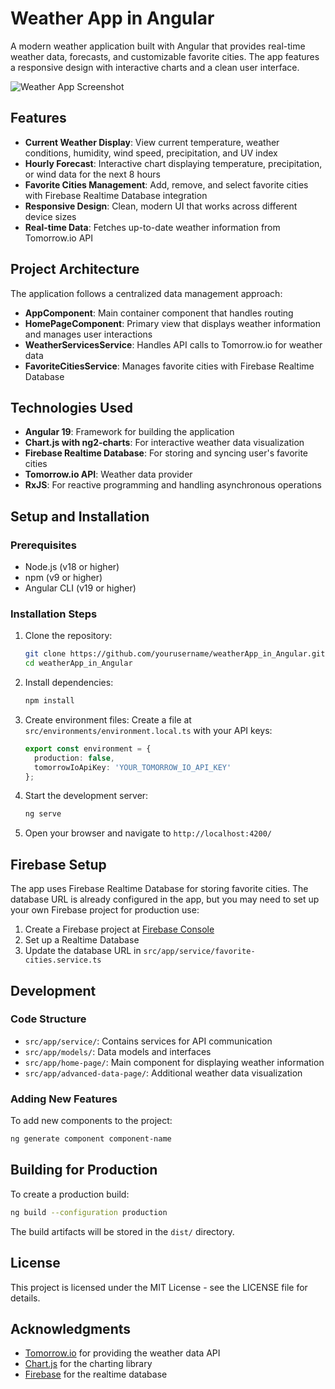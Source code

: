 # Weather App in Angular

A modern weather application built with Angular that provides real-time weather data, forecasts, and customizable favorite cities. The app features a responsive design with interactive charts and a clean user interface.

![Weather App Screenshot](screenshot.png)

## Features

- **Current Weather Display**: View current temperature, weather conditions, humidity, wind speed, precipitation, and UV index
- **Hourly Forecast**: Interactive chart displaying temperature, precipitation, or wind data for the next 8 hours
- **Favorite Cities Management**: Add, remove, and select favorite cities with Firebase Realtime Database integration
- **Responsive Design**: Clean, modern UI that works across different device sizes
- **Real-time Data**: Fetches up-to-date weather information from Tomorrow.io API

## Project Architecture

The application follows a centralized data management approach:

- **AppComponent**: Main container component that handles routing
- **HomePageComponent**: Primary view that displays weather information and manages user interactions
- **WeatherServicesService**: Handles API calls to Tomorrow.io for weather data
- **FavoriteCitiesService**: Manages favorite cities with Firebase Realtime Database

## Technologies Used

- **Angular 19**: Framework for building the application
- **Chart.js with ng2-charts**: For interactive weather data visualization
- **Firebase Realtime Database**: For storing and syncing user's favorite cities
- **Tomorrow.io API**: Weather data provider
- **RxJS**: For reactive programming and handling asynchronous operations

## Setup and Installation

### Prerequisites

- Node.js (v18 or higher)
- npm (v9 or higher)
- Angular CLI (v19 or higher)

### Installation Steps

1. Clone the repository:
   ```bash
   git clone https://github.com/yourusername/weatherApp_in_Angular.git
   cd weatherApp_in_Angular
   ```

2. Install dependencies:
   ```bash
   npm install
   ```

3. Create environment files:
   Create a file at `src/environments/environment.local.ts` with your API keys:
   ```typescript
   export const environment = {
     production: false,
     tomorrowIoApiKey: 'YOUR_TOMORROW_IO_API_KEY'
   };
   ```

4. Start the development server:
   ```bash
   ng serve
   ```

5. Open your browser and navigate to `http://localhost:4200/`

## Firebase Setup

The app uses Firebase Realtime Database for storing favorite cities. The database URL is already configured in the app, but you may need to set up your own Firebase project for production use:

1. Create a Firebase project at [Firebase Console](https://console.firebase.google.com/)
2. Set up a Realtime Database
3. Update the database URL in `src/app/service/favorite-cities.service.ts`

## Development

### Code Structure

- `src/app/service/`: Contains services for API communication
- `src/app/models/`: Data models and interfaces
- `src/app/home-page/`: Main component for displaying weather information
- `src/app/advanced-data-page/`: Additional weather data visualization

### Adding New Features

To add new components to the project:

```bash
ng generate component component-name
```

## Building for Production

To create a production build:

```bash
ng build --configuration production
```

The build artifacts will be stored in the `dist/` directory.

## License

This project is licensed under the MIT License - see the LICENSE file for details.

## Acknowledgments

- [Tomorrow.io](https://www.tomorrow.io/) for providing the weather data API
- [Chart.js](https://www.chartjs.org/) for the charting library
- [Firebase](https://firebase.google.com/) for the realtime database
